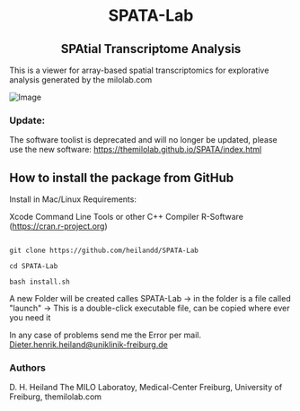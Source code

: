 

<h1 align="center">SPATA-Lab</h1>
<h2 align="center">SPAtial Transcriptome Analysis </h1>   



This is a viewer for array-based spatial transcriptomics for explorative analysis generated by the milolab.com

![Image](https://github.com/heilandd/SPATA-Lab/blob/master/SPATA.png)






### Update:
The software toolist is deprecated and will no longer be updated, please use the new software: https://themilolab.github.io/SPATA/index.html


## How to install the package from GitHub

Install in Mac/Linux
Requirements: 

Xcode Command Line Tools or other C++ Compiler
R-Software (https://cran.r-project.org)

```

git clone https://github.com/heilandd/SPATA-Lab

cd SPATA-Lab

bash install.sh

```
A new Folder will be created calles SPATA-Lab
-> in the folder is a file called "launch"
-> This is a double-click executable file, can be copied where ever you need it

In any case of problems send me the Error per mail.
Dieter.henrik.heiland@uniklinik-freiburg.de






### Authors

D. H. Heiland  The MILO Laboratoy, Medical-Center Freiburg, University of Freiburg, themilolab.com

